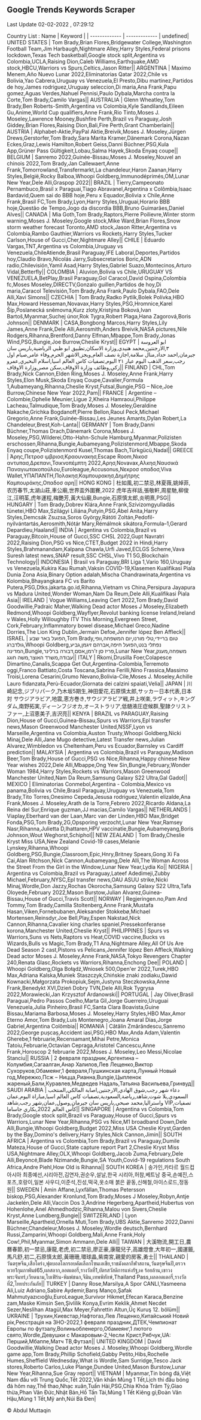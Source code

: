 

## Google Trends Keywords Scraper 
 
Last Update 02-02-2022 , 07:29:12

Country List :
 Name  | Keyword |
| ------------- | ------------- |
undefined| UNITED STATES | Tom Brady,Brian Flores,Bridgewater College,Washington Football Team,Jim Harbaugh,Nightmare Alley,Harry Styles,Federal prisons lockdown,Texas Tech basketball,Google stock split,Argentina vs Colombia,UCLA,Raising Dion,Caleb Williams,Earthquake,AMD stock,HBCU,Warriors vs Spurs,Celtics,Jason Ritter|| ARGENTINA | Maximo Menem,Año Nuevo Lunar 2022,Eliminatorias Qatar 2022,Chile vs Bolivia,Yao Cabrera,Uruguay vs Venezuela,El Presto,Dibu martinez,Partidos de hoy,James rodriguez,Uruguay seleccion,Di maria,Ana Frank,Papu gomez,Aguas Verdes,Nahuel Pennisi,Paulo Dybala,Marcha contra la Corte,Tom Brady,Camilo Vargas|| AUSTRALIA | Glenn Wheatley,Tom Brady,Ben Roberts-Smith,Argentina vs Colombia,Kyle Sandilands,Eileen Gu,Anime,World Cup qualifiers,Anne Frank,Rio Tinto,Moses J. Moseley,Lawrence Mooney,Bushfire Perth,Brazil vs Paraguay,Josh Giddey,Brian Flores,Raising Dion,Bali,Fire Perth,Grant Chamberlain|| AUSTRIA | Alphabet-Aktie,PayPal Aktie,Breivik,Moses J. Moseley,Jürgen Drews,Gerstorfer,Tom Brady,Sara Marita Kramer,Dänemark Corona,Nazan Eckes,Graz,Lewis Hamilton,Robert Geiss,Danni Büchner,PSG,Kula App,Grüner Pass Gültigkeit,Lobau,Salma Hayek,Skoda Enyaq coupe|| BELGIUM | Sanremo 2022,Guinée-Bissau,Moses J. Moseley,Nouvel an chinois 2022,Tom Brady,Jan Callewaert,Anne Frank,Tomorrowland,Transfermarkt,La chandeleur,Haron Zaanan,Harry Styles,België,Rocky Balboa,Whoopi Goldberg,Immunodéprimés,OM,Lunar New Year,Dele Alli,Graspop 2022|| BRAZIL | Tierry,Campeonato Pernambuco,Brasil x Paraguai,Tiago Abravanel,Argentina x Colômbia,Isaac Bardavid,Quem sai do BBB hoje,Peru x Equador,Bolivia x Chile,Anne Frank,Brasil FC,Tom Brady,Lyon,Harry Styles,Uruguai,Horario BBB hoje,Questão de Tempo,Jogo da discordia BBB,Bruno Guimarães,Daniel Alves|| CANADA | Mia Goth,Tom Brady,Raptors,Pierre Poilievre,Winter storm warning,Moses J. Moseley,Google stock,Mike Ward,Brian Flores,Snow storm weather forecast Toronto,AMD stock,Jason Ritter,Argentina vs Colombia,Rambo Gauthier,Warriors vs Rockets,Harry Styles,Tucker Carlson,House of Gucci,Cher,Nightmare Alley|| CHILE | Eduardo Vargas,TNT,Argentina vs Colombia,Uruguay vs Venezuela,ChileAtiende,Brasil  Paraguay,IFE Laboral,Deportes,Partidos hoy,Claudio Bravo,Nicolás Jarry,Subsecretarios Boric,ADN radio,Chilevisión,Yamil Asad,Harry Styles,Gabriel Suazo,Montecinos,Arturo Vidal,Betterfly|| COLOMBIA | Aluvion,Bolivia vs Chile,URUGUAY VS VENEZUELA,BetPlay,Brasil  Paraguay,Gol Caracol,David Ospina,Colombia fc,Moses Moseley,DIRECTV,Gonzalo guillen,Partidos de hoy,Di maria,Caracol Televisión,Tom Brady,Ana Frank,Paulo Dybala,FAO,Dele Alli,Xavi Simons|| CZECHIA | Tom Brady,Radko Pytlík,Bolek Polívka,HBO Max,Howard Hesseman,Novavax,Harry Styles,PSG,Hromnice,Karel Šíp,Poslanecká sněmovna,Kurz zloty,Kristýna Boková,Ivan Bartoš,Myanmar,Suchej únor,Rok Tygra,Robert Plaga,Hana Zagorová,Boris Johnson|| DENMARK | CASA,Bongbong Marcos,Harry Styles,Lily James,Anne Frank,Dele Alli,Aerosmith,Anders Breivik,NASA pictures,Nile Rodgers,Rihanna,Brentford,Danny Elfman,Mbappe,Tom Brady,Jonas Wind,PSG,Bungie,Joe Burrow,Cheslie Kryst|| EGYPT | ابو العروسة ٣,الارجنتين,محمد هنيدي,وزارة الاسكان,تطبيق ابو ظبي الرياضية,باريس سان جيرمان,احمد حداد,منال سلامة,اجازة نصف العام,ويجز,الاشهر الحرم,وفاء عامر,صيام اول رجب,سعر الذهب اليوم عيار ٢١ اليوم,تصفيات كاس العالم اسيا,اسلام البحيري,عمرو زكي,وظائف وزارة الاوقاف,سكن مصر,وزارة الاوقاف|| FINLAND | CHL,Tom Brady,Nick Cannon,Elden Ring,Moses J. Moseley,Anne Frank,Harry Styles,Elon Musk,Skoda Enyaq Coupe,Cavalier,Formula 1,Aubameyang,Rihanna,Cheslie Kryst,Futsal,Bungie,PSG – Nice,Joe Burrow,Chinese New Year 2022,Pam|| FRANCE | Argentine – Colombie,Ophelie Meunier,Ligue 2,Kheira Hamraoui,Philippe Lacheau,Talmudique,Tom Brady,Moses J. Moseley,Geraldine Nakache,Grichka Bogdanoff,Pierre Bellon,Raoul Peck,Michael Gregorio,Anne Frank,Guinée-Bissau,Les Jeunes Amants,Dylan Robert,La Chandeleur,Brest,Koh-Lanta|| GERMANY | Tom Brady,Danni Büchner,Thomas Drach,Dänemark Corona,Moses J. Moseley,PSG,Wilderei,Otto-Hahn-Schule Hamburg,Myanmar,Polizisten erschossen,Rihanna,Bungie,Aubameyang,Polizistenmord,Mbappe,Skoda Enyaq coupe,Polizistenmord Kusel,Thomas Bach,Türkgücü,Nadal|| GREECE | Άρης,Πετροσ ιμβριοσ,Κραουνακησ,Escape Room,Νικοσ αντυπασ,Δρεπανι,Τσικνοπέμπτη 2022,Αρησ,Novavax,Αλκησ,Ναυσικά Παναγιωτακοπούλου,Euroleague,Accusonus,Νεκροσ οπαδοσ,Viva Wallet,ΥΠΑΠΑΝΤΗ,Πολακησ,Καμπουρακησ,Δημήτρης Καμπουράκης,Οπαδοσ αρη|| HONG KONG | 杜如風,初二禁忌,林夏薇,姚焯菲,农历春节,太湖山莊,車公廟,世界盃外圍賽,2022 虎年吉祥話,張敬軒,周星馳,柳俊江,汪明荃,虎年運程,梅艷芳,黃大仙廟,Bungie,石原慎太郎,炎明熹,PSG|| HUNGARY | Tom Brady,Dobrev Klára,Anne Frank,Szívizomgyulladás tünetei,HBO Max,Szilágyi Liliána,Putyin,PSG,Ábel Anita,Harry Styles,Demcsák Zsuzsa,Soros György,Rátóti Zoltán,Pedofil-nyilvántartás,Aerosmith,Nótár Mary,Rémálmok sikátora,Formula–1,Gerard Depardieu,Haaland|| INDIA | Argentina vs Colombia,Brazil vs Paraguay,Bitcoin,House of Gucci,SSC CHSL 2022,Gupt Navratri 2022,Raising Dion,PSG vs Nice,CTET,Budget 2022 in Hindi,Harry Styles,Brahmanandam,Kalpana Chawla,Urfi Javed,ECLGS Scheme,Vava Suresh latest news,SNAP result,SSC CHSL,Vivo T1 5G,Blockchain Technology|| INDONESIA | Brasil vs Paraguay,BRI Liga 1,Vario 160,Uruguay vs Venezuela,Kukira Kau Rumah,Vaksin COVID-19,Klasemen Kualifikasi Piala Dunia Zona Asia,Binary Option adalah,Mischa Chandrawinata,Argentina vs Kolombia,Bhayangkara FC vs Barito Putera,PSG,Dtks.jakarta.go.id,Rihanna,Vietnam vs China,Persipura Jayapura vs Madura United,Wonder Woman,Nam Da Reum,Dele Alli,Kualifikasi Piala Asia|| IRELAND | Vogue Williams,Leaving Cert 2022,Tom Brady,David Goodwillie,Padraic Maher,Walking Dead actor Moses J Moseley,Elizabeth Redmond,Whoopi Goldberg,Wayflyer,Revolut banking license Ireland,Ireland v Wales,Holly Willoughby ITV This Morning,Evergreen Street, Cork,February,Inflammatory bowel disease,Michael Greco,Nadine Dorries,The Lion King Dublin,Jermain Defoe,Jennifer lópez Ben Affleck|| ISRAEL | הפועל באר שבע,Tom Brady,טום בריידי,טלי מורנו,יום המשפחה,וופי גולדברג,Whoopi Goldberg,נפתלי בנט,הפועל חיפה,אברהם זיגמן,גביע המדינה,Bungie,פריז סן ז'רמן,אסם,דבורה ברלינר,Lunar New Year,משפחה,מענק עבודה,משרד האוצר,משה חוגג|| ITALY | Rkomi,Drusilla Foer,Colapesce Dimartino,Canalis,Scappa Get Out,Argentina-Colombia,Terremoto oggi,Franco Battiato,Costa Toscana,Sabrina Ferilli,Nino Frassica,Massimo Troisi,Lorena Cesarini,Grumo Nevano,Bolivia-Cile,Moses J. Moseley,Achille Lauro fidanzata,Perù-Ecuador,Giornata dei calzini spaiati,Velia|| JAPAN | 川崎記念,ジブリパーク,乃木坂5期生,神田愛花,石原慎太郎,サッカー日本代表,日本 対 サウジアラビア,地震,恵方巻き,サウジアラビア戦,井上咲楽,ラヴィット,キングダム,南野拓実,ディーンフジオカ,オーストラリア,低髄液圧症候群,聖隷クリストファー,上沼恵美子,吉沢亮|| KENYA | BRAZIL vs PARAGUAY,Raising Dion,House of Gucci,Guinea-Bissau,Spurs vs Warriors,Epl transfer news,Mason Greenwood Manchester United,NSSF,Lyon vs Marseille,Argentina vs Colombia,Auston Trusty,Whoopi Goldberg,Nicki Minaj,Dele Alli,Jane Mugo detective,Latest Transfer news,Julian Alvarez,Wimbledon vs Cheltenham,Peru vs Ecuador,Barnsley vs Cardiff prediction|| MALAYSIA | Argentina vs Colombia,Brazil vs Paraguay,Madison Beer,Tom Brady,House of Gucci,PSG vs Nice,Rihanna,Happy chinese New Year wishes 2022,Dele Alli,Mbappe,Ong Yew Sin,Bungie,February,Wonder Woman 1984,Harry Styles,Rockets vs Warriors,Mason Greenwood Manchester United,Nam Da Reum,Samsung Galaxy S22 Ultra,Gal Gadot|| MEXICO | Eliminatorias Conmebol,Argentina - Colombia,Mexico vs panama,Bolivia vs Chile,Brasil  Paraguay,Uruguay vs Venezuela,Tom Brady,Tito Torres,Onesimo Cepeda,Jesusa rodriguez,Valentin elizalde,Ana Frank,Moses J. Moseley,Arath de la Torre,Febrero 2022,Ricardo Aldana,La Reina del Sur,Enrique guzman,JJ macias,Camilo Vargas|| NETHERLANDS | Viaplay,Eberhard van der Laan,Marc van der Linden,HBO Max,Bridget Fonda,PSG,Tom Brady,2G,Opsporing verzocht,Lunar New Year,Ramsey Nasr,Rihanna,Julietta D,Ihattaren,HPV vaccinatie,Bungie,Aubameyang,Boris Johnson,Wout Weghorst,Schiphol|| NEW ZEALAND | Tom Brady,Cheslie Kryst Miss USA,New Zealand Covid-19 cases,Melanie Lynskey,Rihanna,Whoopi Goldberg,PSG,Bungie,Classroom,Epic,Hnry,Britney Spears,Gong Xi Fa Cai,Alan Ritchson,Nick Cannon,Aubameyang,Dele Alli,The Woman Across the Street From the Girl in the Window,Lunar New Year,Lydia Ko|| NIGERIA | Argentina vs Colombia,Brazil vs Paraguay,Lateef Adedimeji,Zubby Michael,February,NYSC,Epl transfer news,OAU ASUU strike,Nicki Minaj,Wordle,Don Jazzy,Rochas Okorocha,Samsung Galaxy S22 Ultra,Tafa Oloyede,February 2022,Mason Burstow,Julian Alvarez,Guinea-Bissau,House of Gucci,Travis Scott|| NORWAY | Regjeringen.no,Pam And Tommy,Tom Brady,Camilla Stoltenberg,Anne Frank,Mustafa Hasan,Viken,Fornebubanen,Aleksander Stokkebø,Michael Mortensen,Reinsdyr,Joe Bell,Play,Espen Nakstad,Nick Cannon,Rihanna,Cavalier king charles spaniel,Pressekonferanse korona,Manchester United,Cheslie Kryst|| PHILIPPINES | Spurs vs Warriors,Suns vs Nets,Raptors vs Heat,COVID vaccine,Bucks vs Wizards,Bulls vs Magic,Tom Brady,T1 Ana,Nightmare Alley,All Of Us Are Dead Season 2 cast,Pistons vs Pelicans,Jennifer lópez Ben Affleck,Walking Dead actor Moses J. Moseley,Anne Frank,NASA,Tokyo Revengers Chapter 240,Renata Glasc,Rockets vs Warriors,Rihanna,Enchong Dee|| POLAND | Whoopi Goldberg,Olga Bołądź,Wniosek 500,Open'er 2022,Turek,HBO Max,Adriana Kalska,Muniek Staszczyk,Chińskie znaki zodiaku,Dawid Kownacki,Małgorzata Prokopiuk,Sejm,Justyna Steczkowska,Anne Frank,Benedykt XVI,Dzień Dobry TVN,Dele Alli,Rok Tygrysa 2022,Morawiecki,Jan Krzysztof Ardanowski|| PORTUGAL | Jay Oliver,Brasil  Paraguai,Pedro Passos Coelho,Marta Gil,Jorge Guerreiro,Uruguai  Venezuela,Julia Pinheiro,Brasil FC,Santa Clara  Boavista,Guine Bissau,Mariama Barbosa,Moses J. Moseley,Harry Styles,HBO Max,Amor Eterno Amor,Tom Brady,Luis Montenegro,Joana Amaral Dias,Jorge Gabriel,Argentina  Colômbia|| ROMANIA | Cătălin Zmărăndescu,Sanremo 2022,George pușcaș,Accident iasi,PSG,HBO Max,Anda Adam,Valentin Gherebe,1 februarie,Recensamant,Mihai Petre,Monica Tatoiu,Februarie,Octavian Cepraga,Aristotel Cancescu,Anne Frank,Horoscop 2 februarie 2022,Moses J. Moseley,Leo Messi,Nicolae Stanciu|| RUSSIA | 2 февраля праздник,Аргентина – Колумбия,Сагаалган,Анар Халилов,Лев Лещенко,Виктор Сухоруков,Обамеянг,1 февраля,Пушкинская карта,Лунный Новый год,Мережко,Псж – Ницца,Рианна,Bungie,Цыпленок жареный,Бали,Куравлев,Медведев Надаль,Татьяна Васильева,Гринвуд|| SAUDI ARABIA | دعاء شهر رجب,شوق الهادي,الارجنتين,اصابة المالكي,المنتخب السعودي,يلا شوت,شاهد,رياضة,السعودية,تصفيات كاس العالم اسيا,مباراة اليوم,عمان واستراليا,محمد صبحي,باريس سان جيرمان,وصول,عمان,شهر رجب,شاهد VIP,تصفيات كأس العالم 2022,بكاري جاساما|| SINGAPORE | Argentina vs Colombia,Tom Brady,Google stock split,Brazil vs Paraguay,House of Gucci,Spurs vs Warriors,Lunar New Year,Rihanna,PSG vs Nice,M1 broadband Down,Dele Alli,Bungie,Whoopi Goldberg,Budget 2022,Miss USA Cheslie Kryst,Garden by the Bay,Domino's delivery,Harry Styles,Nick Cannon,Jimin|| SOUTH AFRICA | Argentina vs Colombia,Tom Brady,Brazil vs Paraguay,Dumile Mateza,House of Gucci,State capture report Part 2,Cheslie Kryst Miss USA,Nightmare Alley,OLX,Whoopi Goldberg,Jacob Zuma,February,Dele Alli,Beyoncé,Blade Nzimande,Bungie,SA Youth,Covid-19 regulations South Africa,Andre Piehl,How Old is Rihanna|| SOUTH KOREA | 송가인,카타르 월드컵 아시아 최종예선,시리아전,김연자,권순우,설날,한국 시리아,허참,베트남 중국,손예진,스포츠,호랑이,일본 사우디,이준석,진성,떡국,옷소매 붉은 끝동,신해철,아이스로드,정동원|| SWEDEN | Amin Affane,Lyxfällan,Thomas Petersson biskop,PSG,Alexander Kronlund,Tom Brady,Moses J Moseley,Robyn,Antje Jackelén,Dele Alli,Vaccin Dos 3,Andrine Hegerberg,Apartheid,Hubertus von Hohenlohe,Anel Ahmedhodzic,Rihanna,Malou von Sivers,Cheslie Kryst,Anne Lundberg,Bungie|| SWITZERLAND | Lyon Marseille,Apartheid,Ornella Muti,Tom Brady,UBS Aktie,Sanremo 2022,Danni Büchner,Chandeleur,Moses J. Moseley,Wordle deutsch,Bernhard Russi,Zamparini,Whoopi Goldberg,Mali,Anne Frank,Holy Cow!,Phil,Myanmar,Simon Ammann,Dele Alli|| TAIWAN | 大溪物流,開工日,農曆春節,初一禁忌,康龍,老虎,初二禁忌,廖正豪,康龍兒子,高雄燈會,大年初一,國運籤,馬凡舒,初二,石原慎太郎,黃珊珊,環球晶,紫南宮,親愛的房客,勇士|| THAILAND | วันตรุษจีน,เสือโคร่ง,ฟุตบอลโลกรอบคัดเลือกโซนเอเชีย,ราชมังคลากีฬาสถาน,วันตรุษจีนปี,ตรวจหวย1กุมภาพันธ์65,ผลสลาก,ลอตเตอรี่,รางวัลที่1,บัตรสวัสดิการแห่งรัฐ,เค ร้อยล้าน,เขาวงพระจันทร์,เวียดนาม,ใบเฟิร์น-พิมพ์ชนก,จีมิน,เทพพิทักษ์,Thailand Pass,ผลลอตเตอรี่,รางวัลที่2,ไทยประกันภัย|| TURKEY | Danny Rose,Marsilya,A Spor CANLI,Yasmeena Ali,Luiz Adriano,Sabire Aydemir,Barış Manço,Şafak Mahmutyazıcıoğlu,EuroLeague,Survivor Hikmet,Efecan Karaca,Benzine zam,Maske Kimsin Sen,Şivlilik Konya,Evrim Keklik,Ahmet Necdet Sezer,Neslihan Atagül,Max Meyer,Fahrettin Altun,Üç Kuruş 12. bölüm|| UKRAINE | Трухин,Киевстар,Нафтогаз,Лев Лещенко,Китайський Новий рік,Реєстрація на ЗНО-2022,1 февраля праздник,ДТЕК,Чемпионат Европы по футзалу,Волиньобленерго,Обамеянг,1 лютого свято,Wordle,Девушки с Макаровым-2,Чесли Крист,Рябчук,UA: Перший,Мбаппе,Матч ТВ,Футзал|| UNITED KINGDOM | David Goodwillie,Walking Dead actor Moses J. Moseley,Whoopi Goldberg,Wordle game app,Tom Brady,Phillip Schofield,Gabby Petito,Hibs,Rochelle Humes,Sheffield Wednesday,What is Wordle,Sam Surridge,Tesco Jack stores,Roberto Carlos,Luke Plange,Dundee United,Mason Burstow,Lunar New Year,Rihanna,Sue Gray report|| VIETNAM | Myanmar,Tin bóng đá,Việt Nam đấu với Trung Quốc,Tết 2022,Văn khấn Mùng 1 Tết,Lịch thi đấu bóng đá hôm nay,Thể thao,Nhạc xuân,Tuấn Hải,PSG,Chìa Khóa Trăm Tỷ,Giao thừa,Phan Văn Đức,Nhật Bản,Hồ Tấn Tài,Mùng 1 Tết Kiêng gì,Đoàn Văn Hậu,Mùng 1 Tết,Mỹ anh,Núi Bà Đen|


© Abdul Muttaqin 
